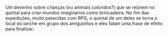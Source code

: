 Um desenho sobre crianças (ou animais coloridos?) que se reúnem no quintal para criar mundos imaginários como brincadeira. No fim das expedições, muito parecidas com RPG, o quintal de um deles se torna o local do lanche em grupo dos amiguinhos e eles falam uma frase de efeito para finalizar. 